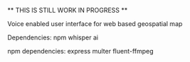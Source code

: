 ** THIS IS STILL WORK IN PROGRESS **

Voice enabled user interface for web based geospatial map

Dependencies: 
npm
whisper ai

npm dependencies: 
express
multer
fluent-ffmpeg


